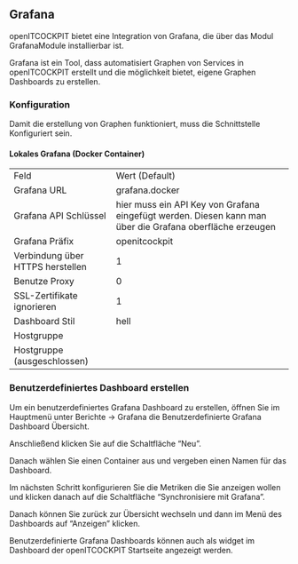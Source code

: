 ## Grafana

openITCOCKPIT bietet eine Integration von Grafana, die über das Modul GrafanaModule installierbar ist.

Grafana ist ein Tool, dass automatisiert Graphen von Services in openITCOCKPIT erstellt und die möglichkeit bietet, eigene Graphen Dashboards zu erstellen.

### Konfiguration

Damit die erstellung von Graphen funktioniert, muss die Schnittstelle Konfiguriert sein.

#### Lokales Grafana (Docker Container)

|     |     |
| --- | --- |
| Feld | Wert (Default) |
| Grafana URL | grafana.docker |
| Grafana API Schlüssel | hier muss ein API Key von Grafana eingefügt werden. Diesen kann man über die Grafana oberfläche erzeugen |
| Grafana Präfix | openitcockpit |
| Verbindung über HTTPS herstellen | 1   |
| Benutze Proxy | 0   |
| SSL-Zertifikate ignorieren | 1   |
| Dashboard Stil | hell |
| Hostgruppe |     |
| Hostgruppe (ausgeschlossen) |     |

### Benutzerdefiniertes Dashboard erstellen

Um ein benutzerdefiniertes Grafana Dashboard zu erstellen, öffnen Sie im Hauptmenü unter Berichte → Grafana die Benutzerdefinierte Grafana Dashboard Übersicht.

Anschließend klicken Sie auf die Schaltfläche “Neu”.

Danach wählen Sie einen Container aus und vergeben einen Namen für das Dashboard.

Im nächsten Schritt konfigurieren Sie die Metriken die Sie anzeigen wollen und klicken danach auf die Schaltfläche “Synchronisiere mit Grafana”.

Danach können Sie zurück zur Übersicht wechseln und dann im Menü des Dashboards auf “Anzeigen” klicken.

Benutzerdefinierte Grafana Dashboards können auch als widget im Dashboard der openITCOCKPIT Startseite angezeigt werden.